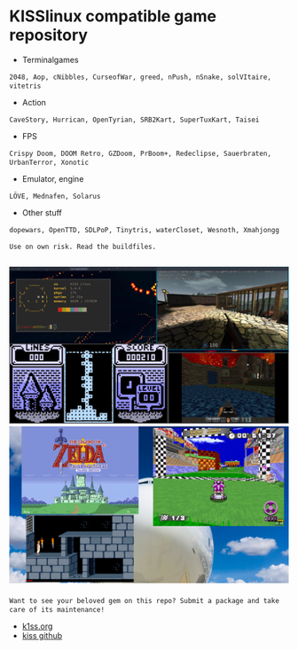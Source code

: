 # KISSlinux compatible game repository

- Terminalgames
```
2048, Aop, cNibbles, CurseofWar, greed, nPush, nSnake, solVItaire, vitetris
```

- Action
```
CaveStory, Hurrican, OpenTyrian, SRB2Kart, SuperTuxKart, Taisei
```

- FPS
```
Crispy Doom, DOOM Retro, GZDoom, PrBoom+, Redeclipse, Sauerbraten, UrbanTerror, Xonotic
```

- Emulator, engine
```
LÖVE, Mednafen, Solarus
```

- Other stuff
```
dopewars, OpenTTD, SDLPoP, Tinytris, waterCloset, Wesnoth, Xmahjongg
```

```
Use on own risk. Read the buildfiles.
```
![screen](screenshots/busy.jpeg)
![screen](screenshots/busy2.png)
---
```
Want to see your beloved gem on this repo? Submit a package and take care of its maintenance!
```

* [k1ss.org](https://k1ss.org/)
* [kiss github](https://github.com/kisslinux)
